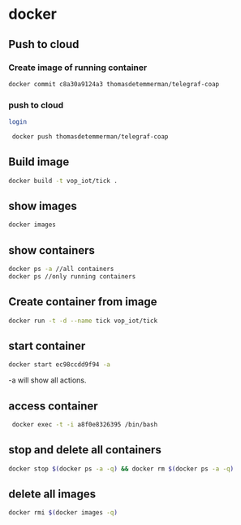  # docker
 
 ## Push to cloud
### Create image of running container
```sh
docker commit c8a30a9124a3 thomasdetemmerman/telegraf-coap
```
### push to cloud
```sh
login
```
```sh
 docker push thomasdetemmerman/telegraf-coap
 ```
 
 ## Build image
 ```bash
 docker build -t vop_iot/tick .
 ```
## show images
```bash 
docker images
```
 
## show containers
```bash
docker ps -a //all containers
docker ps //only running containers
```

## Create container from image
```bash
docker run -t -d --name tick vop_iot/tick
```
## start container
```bash
docker start ec98ccdd9f94 -a
```
-a will show all actions.

## access container
```bash
 docker exec -t -i a8f0e8326395 /bin/bash
 ```

## stop and delete all containers
```bash
docker stop $(docker ps -a -q) && docker rm $(docker ps -a -q)
```

## delete all images
```sh
docker rmi $(docker images -q)
```
